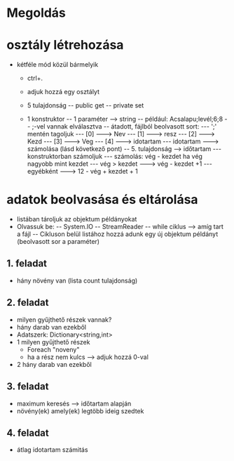 ﻿# Megoldás

# osztály létrehozása
- kétféle mód közül bármelyik
    - ctrl+.
    - adjuk hozzá egy osztályt
  - 5 tulajdonság
    -- public get
    -- private set

  - 1 konstruktor
    -- 1 paraméter --> string
    -- például: Acsalapu;levél;6;8
    -- ;-vel vannak elválasztva
    -- átadott, fájlból beolvasott sort:
        --- ';' mentén tagoljuk
        --- [0] ---> Nev
        --- [1] ---> resz
        --- [2] ---> Kezd
        --- [3] ---> Veg
        --- [4] ---> idotartam
        --- idotartam ---> számolása (lásd következő pont)
        -- 5. tulajdonság --> időtartam
            --- konstruktorban számoljuk
            --- számolás: vég - kezdet ha vég nagyobb mint kezdet
            --- vég > kezdet ---> vég - kezdet +1
            --- egyébként ---> 12 - vég + kezdet + 1

# adatok beolvasása és eltárolása

- listában tároljuk az objektum példányokat
- Olvassuk be:
    -- System.IO
    -- StreamReader
    -- while ciklus --> amíg tart a fájl
    -- Cikluson belül listához hozzá adunk egy új objektum példányt (beolvasott sor a paraméter)


## 1. feladat
 - hány növény van (lista count tulajdonság)

## 2. feladat
 - milyen gyűjthető részek vannak?
 - hány darab van ezekből
 - Adatszerk: Dictionary<string,int>
 - 1 milyen gyűjthető részek
    - Foreach "noveny"
    - ha a rész nem kulcs --> adjuk hozzá 0-val
 - 2 hány darab van ezekből


## 3. feladat
 - maximum keresés --> időtartam alapján
 - növény(ek) amely(ek) legtöbb ideig szedtek

## 4. feladat
 - átlag idotartam számitás
